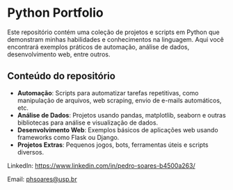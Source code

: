 # Python Portfolio

Este repositório contém uma coleção de projetos e scripts em Python que demonstram minhas habilidades e conhecimentos na linguagem. Aqui você encontrará exemplos práticos de automação, análise de dados, desenvolvimento web, entre outros.

## Conteúdo do repositório

- **Automação**: Scripts para automatizar tarefas repetitivas, como manipulação de arquivos, web scraping, envio de e-mails automáticos, etc.
- **Análise de Dados**: Projetos usando pandas, matplotlib, seaborn e outras bibliotecas para análise e visualização de dados.
- **Desenvolvimento Web**: Exemplos básicos de aplicações web usando frameworks como Flask ou Django.
- **Projetos Extras**: Pequenos jogos, bots, ferramentas úteis e scripts diversos.

LinkedIn: https://www.linkedin.com/in/pedro-soares-b4500a263/

Email: phsoares@usp.br
